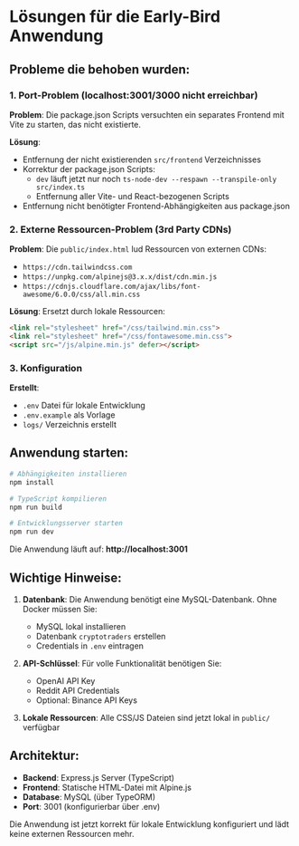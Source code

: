# Lösungen für die Early-Bird Anwendung

## Probleme die behoben wurden:

### 1. Port-Problem (localhost:3001/3000 nicht erreichbar)

**Problem**: Die package.json Scripts versuchten ein separates Frontend mit Vite zu starten, das nicht existierte.

**Lösung**:
- Entfernung der nicht existierenden `src/frontend` Verzeichnisses
- Korrektur der package.json Scripts:
  - `dev` läuft jetzt nur noch `ts-node-dev --respawn --transpile-only src/index.ts`
  - Entfernung aller Vite- und React-bezogenen Scripts
- Entfernung nicht benötigter Frontend-Abhängigkeiten aus package.json

### 2. Externe Ressourcen-Problem (3rd Party CDNs)

**Problem**: Die `public/index.html` lud Ressourcen von externen CDNs:
- `https://cdn.tailwindcss.com`
- `https://unpkg.com/alpinejs@3.x.x/dist/cdn.min.js`
- `https://cdnjs.cloudflare.com/ajax/libs/font-awesome/6.0.0/css/all.min.css`

**Lösung**: Ersetzt durch lokale Ressourcen:
```html
<link rel="stylesheet" href="/css/tailwind.min.css">
<link rel="stylesheet" href="/css/fontawesome.min.css">
<script src="/js/alpine.min.js" defer></script>
```

### 3. Konfiguration

**Erstellt**:
- `.env` Datei für lokale Entwicklung
- `.env.example` als Vorlage
- `logs/` Verzeichnis erstellt

## Anwendung starten:

```bash
# Abhängigkeiten installieren
npm install

# TypeScript kompilieren
npm run build

# Entwicklungsserver starten
npm run dev
```

Die Anwendung läuft auf: **http://localhost:3001**

## Wichtige Hinweise:

1. **Datenbank**: Die Anwendung benötigt eine MySQL-Datenbank. Ohne Docker müssen Sie:
   - MySQL lokal installieren
   - Datenbank `cryptotraders` erstellen
   - Credentials in `.env` eintragen

2. **API-Schlüssel**: Für volle Funktionalität benötigen Sie:
   - OpenAI API Key
   - Reddit API Credentials
   - Optional: Binance API Keys

3. **Lokale Ressourcen**: Alle CSS/JS Dateien sind jetzt lokal in `public/` verfügbar

## Architektur:

- **Backend**: Express.js Server (TypeScript)
- **Frontend**: Statische HTML-Datei mit Alpine.js
- **Database**: MySQL (über TypeORM)
- **Port**: 3001 (konfigurierbar über .env)

Die Anwendung ist jetzt korrekt für lokale Entwicklung konfiguriert und lädt keine externen Ressourcen mehr.